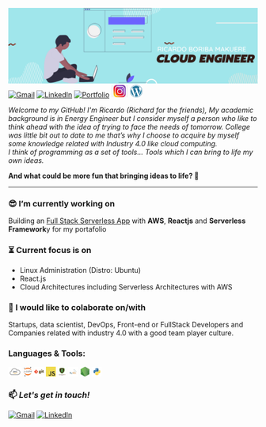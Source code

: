 ![](/assets/Yellow%20and%20Black%20Global%20Response%20Engineer%20LinkedIn%20Banner.png)
[![Gmail](https://img.shields.io/badge/-HOTMAIL-0078D4?style=for-the-badge&logo=microsoft-outlook&logoColor=white)](mailto:rdobmk@gmail.com)
[![LinkedIn](https://img.shields.io/badge/-LINKEDIN-0077B5?style=for-the-badge&logo=linkedin&logoColor=white)](https://www.linkedin.com/in/ricardoboriba/)
[![Portfolio](https://img.shields.io/badge/-PORTFOLIO-E4181E?style=for-the-badge&logo=superuser&logoColor=white)](https://ricardo.iotcloudsolutions.com/)
<a href="https://www.instagram.com/thecloudcomputingway/"><img height="25" src="/assets/instagram.jpg"></a>
<a href="https://blog.iotcloudsolutions.com/"><img height="25" src="/assets/wordpress.png"></a>





_Welcome to my GitHub! I'm Ricardo (Richard for the friends), My academic background is in Energy Engineer but I consider myself a person who like to think ahead with the idea of trying to face the needs of tomorrow. College was little bit out to date to me that’s why I choose to acquire by myself some knowledge related with Industry 4.0 like cloud computing.  
I think of programming as a set of tools... Tools which I can bring to life my own ideas._

**And what could be more fun that bringing ideas to life? 🌱**

---

### 😎 I’m currently working on

  Building an [Full Stack Serverless App](https://github.com/Richardbmk/sls-fullstackApp) with **AWS**, **Reactjs** and **Serverless Framework**y for my portafolio

### ⏳ Current focus is on

- Linux Administration (Distro: Ubuntu)
- React.js
- Cloud Architectures including Serverless Architectures with AWS

### 💼 I would like to colaborate on/with

Startups, data scientist, DevOps, Front-end or FullStack Developers and Companies related with industry 4.0 with a good team player culture.

### Languages & Tools:
<code><img height="20" src="/assets/aws.png"></code>
<code><img height="20" src="/assets/1200px-Jupyter_logo.svg.png"></code>
<code><img height="20" src="/assets/git.png"></code>
<code><img height="20" src="/assets/javascript.png"></code>
<code><img height="20" src="/assets/mongodb.png"></code>
<code><img height="20" src="/assets/mysql.png"></code>
<code><img height="20" src="/assets/nodejs.png"></code>
<code><img height="20" src="/assets/python.png"></code>


### 📫 _Let's get in touch!_
[![Gmail](https://img.shields.io/badge/-OUTLOOK-0078D4?style=flat-square&logo=microsoft-outlook&logoColor=white)](mailto:rdobmk@gmail.com)
[![LinkedIn](https://img.shields.io/badge/-LINKEDIN-0077B5?style=flat-square&logo=linkedin&logoColor=white)](https://www.linkedin.com/in/ricardoboriba/)
